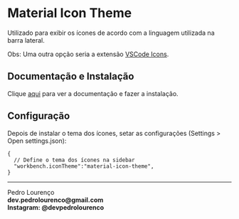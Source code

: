 # Material Icon Theme

Utilizado para exibir os ícones de acordo com a linguagem utilizada na barra lateral.

Obs: Uma outra opção seria a extensão [VSCode Icons](vscode-icons.md).

## Documentação e Instalação

Clique [aqui](https://marketplace.visualstudio.com/items?itemName=PKief.material-icon-theme) para ver a documentação e fazer a instalação.

## Configuração

Depois de instalar o tema dos ícones, setar as configurações (Settings > Open settings.json):

```
{
  // Define o tema dos ícones na sidebar
  "workbench.iconTheme":"material-icon-theme",
}
```

<hr>
<stong>Pedro Lourenço</strong><br>
<Strong>dev.pedrolourenco@gmail.com</strong><br>
<Strong>Instagram: @devpedrolourenco</strong>